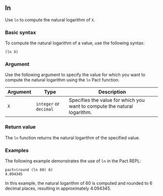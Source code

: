 ## ln

Use `ln` to compute the natural logarithm of `X`.

### Basic syntax

To compute the natural logarithm of a value, use the following syntax:

`(ln X)`

### Argument

Use the following argument to specify the value for which you want to compute the natural logarithm using the `ln` Pact function.

| Argument | Type | Description |
| --- | --- | --- |
| `X` | `integer` or `decimal` | Specifies the value for which you want to compute the natural logarithm. |

### Return value

The `ln` function returns the natural logarithm of the specified value.

### Examples

The following example demonstrates the use of `ln` in the Pact REPL:

```pact
pact>(round (ln 60) 6)
4.094345
```

In this example, the natural logarithm of 60 is computed and rounded to 6 decimal places, resulting in approximately 4.094345.
